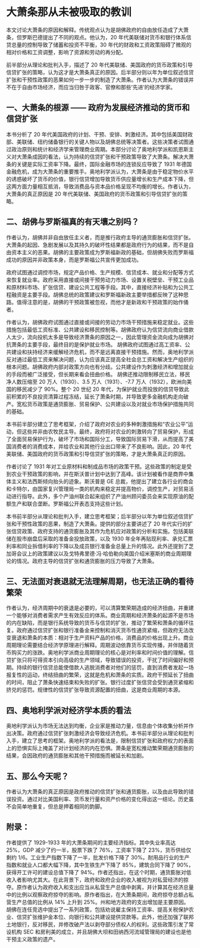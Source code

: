 # 大萧条那从未被吸取的教训

本文讨论大萧条的原因和解释。传统观点认为是胡佛政府的自由放任造成了大萧条，但罗斯巴德提出了不同的观点。他认为，20 年代美联储对货币和银行体系信贷总量的控制导致了储蓄和投资不平衡，30 年代的财政和工资政策阻碍了微观的相对价格和工资调整，影响了资源和劳动的再分配。

前半部分从理论和批判入手，描述了 20 年代美联储、美国政府的货币政策和引导信贷扩张的策略，认为这才是大萧条真正的原因。后半部分则以年为单位叙述信贷扩张和干预性政策的恶果如何一步一步的制造了大萧条。作者认为大萧条的错误并不在于自由市场经济，而应当归咎于政客、官僚和那些’先进’的经济学家。

## 一、大萧条的根源 —— 政府为发展经济推动的货币和信贷扩张

本书分析了 20 年代美国政府的计划、干预、安排、刺激经济。其中包括美国财政部、美联储、纽约储备银行的关键人物以及胡佛总统等决策者。这些决策者试图通过政治原则和统计和经济学来管理商业周期。本部分讨论了奥地利学派和凯恩斯主义对大萧条成因的看法，认为持续的信贷扩张和干预政策导致了大萧条。解决大萧条的关键是实际工资率下降。最终，国际金融市场的连锁反应导致了 1931 年德国金融危机，成为大萧条的重要推手。奥地利学派认为，大萧条是由于稳定物价水平的诱惑破坏了货币的价值，银行信贷增加导致货币供应量增长和生产成本下降，但这两方面力量相互抵消，导致消费品与资本品价格呈现不均衡的增长。作者认为，大萧条的真正原因是 20 年代美联储、美国政府的货币政策和引导信贷扩张的策略。

## 二、胡佛与罗斯福真的有天壤之别吗？

作者认为，胡佛并非自由放任主义者，而是推行政府主导的通货膨胀和信贷扩张。大萧条的起因、急剧发展以及其持久的破坏性结果都是政府行为的结果，而不是自由资本主义的恶果。胡佛的主要政策成为罗斯福新政的基础，但胡佛失败而罗斯福成功的原因并非政策本身，而是罗斯福公共宣传更加成功。

政府试图通过调控市场，规定产品价格、生产规模、信贷成本、就业和分配等方式来恢复就业率。政府采用直接或间接干预劳动力市场、设置关税壁垒、干预工业品和原材料市场、扩张信贷、建设公共工程等手段。其中，直接经济补贴和为公共工程融资是主要手段。胡佛总统的政策建议和罗斯福新政主要举措都反映了这种思路。值得注意的是，胡佛的干预政策被忽视，而他才是新政和干预政策的始作俑者。

作者认为，胡佛政府试图通过直接或间接的劳动力市场干预措施来稳定就业。这些措施包括最低工资标准、公共建设和移民控制等。胡佛政府认为信贷流向商业借款人太少，流向投机太多是导致经济萧条的原因之一，因此管理资金流向成为胡佛对抗萧条的主要手段，最终目的是保护就业市场。
胡佛政府试图通过高工资率、公共建设和扶持经济来缓解经济危机，而不是远离直接干预措施。然而，奥地利学派反对通过最低工资来解决问题，认为应该真正提高全社会总工资和解决生产组织的根本问题。胡佛政府内部对政策方向也有分歧。公共建设作为刺激经济和增加就业的手段而被广泛接受，但长期来看会扭曲价格。
胡佛还推动限制移民立法，移民净人数压缩至 20 万人（1930）、3.5 万人（1931）、-7.7 万人（1932），欧洲向美国的移民减少了 90%。整个 20 世纪 20 年代，为保护就业而投放的信贷导致此前积累的不良投资清算过程冻结，延长了萧条时期，并导致更多金融机构走向破产。宽松货币政策是通货膨胀、贸易保护、公共建设以及对就业市场保护措施共同的基础。

本书前半部分建立了思考框架，介绍了政府对农业的多种刺激措施和“农业公平”运动，但这些并非由农牧民主导。最终，政府将对农业的刺激转向了贸易保护，形成了全面贸易保护行为，破坏了市场和国际分工，导致国际贸易下滑，从而提高了美国消费者的消费成本，并给农业和其他行业出口带来了不良影响。因此，20 年代美联储、美国政府的货币政策和引导信贷扩张的策略，才是大萧条真正的原因。

作者讨论了 1931 年对工业原材料和制成品市场的政策干预。这些政策的制定是受到农业干预政策的影响，并在斯沃普计划中达到了高峰。该计划被看作是商界中集体主义和法西斯倾向抬头的迹象。斯沃普是 GE 总裁，他提出了建立各行业的商会和卡特尔，由国家复兴管理局一类的机构来稳定并提高物价，调控生产，对贸易活动进行指导。此外，多个产油州联合起来组织了产油州顾问委员会来实现原油的配额生产和联合垄断。罗斯福公开表态支持这些计划。

本书前半部分从理论和批判入手，建立思考框架；后半部分以年为单位叙述信贷扩张和干预性政策的恶果，制造了大萧条。提供的部分主要讲述了 20 年代实行的扩张信贷政策、政府支持的通货膨胀及其作为危机应对政策的分析和实施。包括美联储在股市崩盘后采取的准备金投放政策，以及 1930 年全年再贴现利率、承兑汇票利率和同业拆借利率的下降以及成员银行准备金总量上升的情况。此外还提到了芝加哥会议上的政策建议以及戈特弗里德·冯·哈伯勒向美国介绍米塞斯的商业周期理论的情况。政府主导的信贷扩张和通货膨胀的压力导致了大萧条。

## 三、无法面对衰退就无法理解周期，也无法正确的看待繁荣

作者认为，经济周期中的衰退是必要的，可以清算繁荣期造成的经济扭曲，并重建一个能够对消费者需求产生有效反应的体系。商业周期和经济萧条的起源不是市场的内在缺陷，而是银行系统导致的货币与信贷的扩张，推动了繁荣和萧条的循环往复。政府通过信贷扩张和银行准备金来控制和消灭货币性通货紧缩，但政府无法改变衰退和萧条的本质：相对于生产资料产品的价格，消费品的价格出现上升。商业周期理论需要结合经济学原理进行解释。周期波动依靠货币实现传播，并伴随着货币购买力的涨跌。奥地利学派商业周期理论的核心是对利率和时间价值的理解。信贷扩张只将可得资本引向高级的生产领域，导致错误的投资，干扰了时间偏好和预期。持续的银行信贷总能使借款人逃脱消费者对他们的惩罚，直到消费者发起一场报复性的运动，终结扭曲的繁荣，这就是危机和萧条的实质。政府干预延长了扭曲的时间，阻止了萧条快速结束和失败的扩张。银行过度扩张信贷会受到通货紧缩和挤兑的惩罚。规律性的信贷扩张导致资源配置的扭曲，这是商业周期的本源。

## 四、奥地利学派对经济学本质的看法

奥地利学派认为市场无法达到均衡，企业家是推动力量，信息由个体收集分析并作出决策。政府通过信贷扩张刺激经济会导致经济危机。本书前半部分从理论和批判入手，建立了思考的框架。奥地利学派的看法是，限制信贷扩张和政府权力的表面上的恐惧实际上掩盖了对计划经济的内在恐惧。萧条是宽松推动繁荣期通货膨胀的结果，会因政府的通货膨胀和其他干预措施而被延长和加剧。

## 五、那么今天呢？

作者认为大萧条的真正原因是政府推动的信贷扩张和通货膨胀，以及由此导致的错误投资。通过对比美国利率、货币发行量和资产价格的变化得出这一结论。历史虽不会简单地重复，但总是押着相同的韵脚。

## 附录：

作者提供了 1929-1933 年的大萧条期间的主要经济指标。其中失业率高达 25%，GDP 减少了约一半，股票下跌了 76%，工资率下降了 23%，货币供给仅剩约 1/6。工业生产指数下降了一半，批发价格下降了 30%。耐用品行业的生产指数和就业人口都大幅下降，其中生铁生产下降了 85%，建筑合同下降了 90%，获得开工许可的建设总值下降了 94%。作者还指出，在这个时期，通货膨胀对低收入者影响尤其大。在此背景下，政府和政府企业的收入被视为对私营经济的掠夺。原作者认为政府收入和支出应当从私营生产总值中剥离，并计算其在经济总量中的比例以观察政府掠夺的影响。原作者指出，在大萧条期间，政府掠夺总额占私营生产总值的比例从 14% 上升到 25%。州和地方政府的支出增加是主要原因。胡佛在连任竞选中提出了一系列政策，包括劝说雇主保持工资率、提高关税保护农业、信贷扩张维护金本位、向银行和公共建设提供贷款等。此外，他还加强了联邦土地银行，反对移民，并修改破产法以剥夺部分债权人的权利。这些政策引发了常设机构 SEC 和房利美的成立，并且胡佛大坝和田纳西河流域管理局的建设也是他干预主义政策的遗产。
